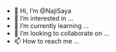 - 👋 Hi, I’m @NajiSaya
- 👀 I’m interested in ...
- 🌱 I’m currently learning ...
- 💞️ I’m looking to collaborate on ...
- 📫 How to reach me ...

<!---
NajiSaya/NajiSaya is a ✨ special ✨ repository because its `README.md` (this file) appears on your GitHub profile.
You can click the Preview link to take a look at your changes.
--->
